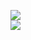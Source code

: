[![](https://img.shields.io/badge/Made%20With-Github%20Spray-lightgrey.svg?style=for-the-badge&logo=github)](https://github.com/Annihil/github-spray#7467)  
[![](https://i.imgur.com/2DrTn0Z.gif)](https://github.com/Annihil/github-spray)